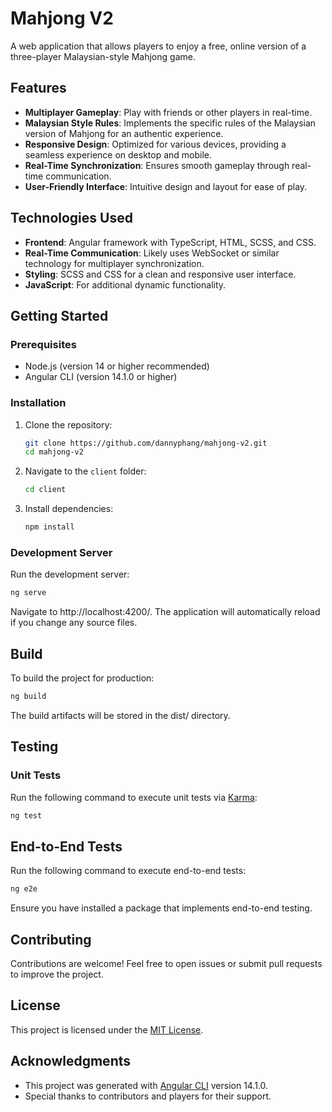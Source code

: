 # Mahjong V2

A web application that allows players to enjoy a free, online version of a three-player Malaysian-style Mahjong game.

## Features

- **Multiplayer Gameplay**: Play with friends or other players in real-time.
- **Malaysian Style Rules**: Implements the specific rules of the Malaysian version of Mahjong for an authentic experience.
- **Responsive Design**: Optimized for various devices, providing a seamless experience on desktop and mobile.
- **Real-Time Synchronization**: Ensures smooth gameplay through real-time communication.
- **User-Friendly Interface**: Intuitive design and layout for ease of play.

## Technologies Used

- **Frontend**: Angular framework with TypeScript, HTML, SCSS, and CSS.
- **Real-Time Communication**: Likely uses WebSocket or similar technology for multiplayer synchronization.
- **Styling**: SCSS and CSS for a clean and responsive user interface.
- **JavaScript**: For additional dynamic functionality.

## Getting Started

### Prerequisites

- Node.js (version 14 or higher recommended)
- Angular CLI (version 14.1.0 or higher)

### Installation

1. Clone the repository:
    ```bash
    git clone https://github.com/dannyphang/mahjong-v2.git
    cd mahjong-v2
    ```
2. Navigate to the `client` folder:
    ```bash
    cd client
    ```
3. Install dependencies:
    ```bash
    npm install
    ```

### Development Server

Run the development server:
```bash
ng serve
```
Navigate to http://localhost:4200/. The application will automatically reload if you change any source files.

## Build
To build the project for production:
```bash
ng build
```
The build artifacts will be stored in the dist/ directory.

## Testing

### Unit Tests
Run the following command to execute unit tests via [Karma](https://karma-runner.github.io):
```bash
ng test
```

## End-to-End Tests
Run the following command to execute end-to-end tests:
```bash
ng e2e
```
Ensure you have installed a package that implements end-to-end testing.

## Contributing
Contributions are welcome! Feel free to open issues or submit pull requests to improve the project.

## License
This project is licensed under the [MIT License](https://github.com/dannyphang/mahjong-v2/new/LICENSE).

## Acknowledgments
- This project was generated with [Angular CLI](https://github.com/angular/angular-cli) version 14.1.0.
- Special thanks to contributors and players for their support.
